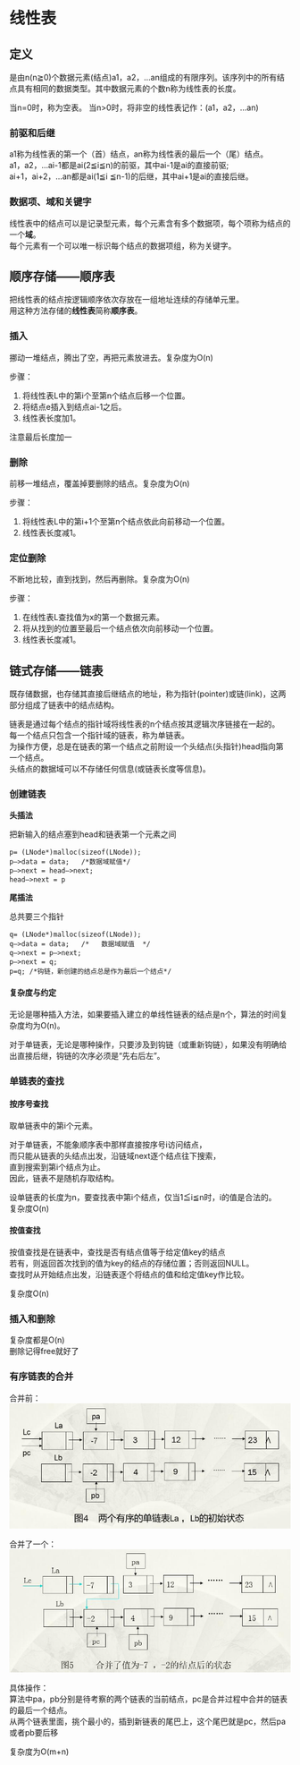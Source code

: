 # 线性表

## 定义

是由n(n≧0)个数据元素(结点)a1，a2，…an组成的有限序列。该序列中的所有结点具有相同的数据类型。其中数据元素的个数n称为线性表的长度。

当n=0时，称为空表。 
当n>0时，将非空的线性表记作：(a1，a2，…an)

### 前驱和后继

a1称为线性表的第一个（首）结点，an称为线性表的最后一个（尾）结点。  
a1，a2，…ai-1都是ai(2≦i≦n)的前驱，其中ai-1是ai的直接前驱;  
ai+1，ai+2，…an都是ai(1≦i ≦n-1)的后继，其中ai+1是ai的直接后继。

### 数据项、域和关键字

线性表中的结点可以是记录型元素，每个元素含有多个数据项，每个项称为结点的一个**域**。  
每个元素有一个可以唯一标识每个结点的数据项组，称为关键字。

## 顺序存储——顺序表

把线性表的结点按逻辑顺序依次存放在一组地址连续的存储单元里。  
用这种方法存储的**线性表**简称**顺序表**。

### 插入

挪动一堆结点，腾出了空，再把元素放进去。复杂度为O(n)

步骤：
1. 将线性表L中的第i个至第n个结点后移一个位置。
2. 将结点e插入到结点ai-1之后。 
3. 线性表长度加1。

注意最后长度加一

### 删除

前移一堆结点，覆盖掉要删除的结点。复杂度为O(n)

步骤：
1. 将线性表L中的第i+1个至第n个结点依此向前移动一个位置。
2. 线性表长度减1。

### 定位删除

不断地比较，直到找到，然后再删除。复杂度为O(n)

步骤：
1. 在线性表L查找值为x的第一个数据元素。
2. 将从找到的位置至最后一个结点依次向前移动一个位置。  
3. 线性表长度减1。

## 链式存储——链表

既存储数据，也存储其直接后继结点的地址，称为指针(pointer)或链(link)，这两部分组成了链表中的结点结构。

链表是通过每个结点的指针域将线性表的n个结点按其逻辑次序链接在一起的。  
每一个结点只包含一个指针域的链表，称为单链表。  
为操作方便，总是在链表的第一个结点之前附设一个头结点(头指针)head指向第一个结点。  
头结点的数据域可以不存储任何信息(或链表长度等信息)。

### 创建链表

**头插法**

把新输入的结点塞到head和链表第一个元素之间

    p= (LNode*)malloc(sizeof(LNode));
    p–>data = data;   /*数据域赋值*/
    p–>next = head–>next;
    head–>next = p

**尾插法**

总共要三个指针

	q= (LNode*)malloc(sizeof(LNode)); 
	q–>data = data;   /*   数据域赋值  */
	q–>next = p–>next;
    p–>next = q;
    p=q; /*钩链，新创建的结点总是作为最后一个结点*/

#### 复杂度与约定

无论是哪种插入方法，如果要插入建立的单线性链表的结点是n个，算法的时间复杂度均为O(n)。

对于单链表，无论是哪种操作，只要涉及到钩链（或重新钩链），如果没有明确给出直接后继，钩链的次序必须是“先右后左”。

### 单链表的查找

#### 按序号查找

取单链表中的第i个元素。

对于单链表，不能象顺序表中那样直接按序号i访问结点，  
而只能从链表的头结点出发，沿链域next逐个结点往下搜索，  
直到搜索到第i个结点为止。  
因此，链表不是随机存取结构。

设单链表的长度为n，要查找表中第i个结点，仅当1≦i≦n时，i的值是合法的。  
复杂度O(n)

#### 按值查找

按值查找是在链表中，查找是否有结点值等于给定值key的结点  
若有，则返回首次找到的值为key的结点的存储位置；否则返回NULL。  
查找时从开始结点出发，沿链表逐个将结点的值和给定值key作比较。

复杂度O(n)

### 插入和删除

复杂度都是O(n)  
删除记得free就好了

### 有序链表的合并

合并前：  
![两个有序的链表](/img/1-Notes/1-线性表/链表的合并-1.jpg)

合并了一个：  
![刚开始合并的两边](/img/1-Notes/1-线性表/链表的合并-2.jpg)

具体操作：  
算法中pa，pb分别是待考察的两个链表的当前结点，pc是合并过程中合并的链表的最后一个结点。  
从两个链表里面，挑个最小的，插到新链表的尾巴上，这个尾巴就是pc，然后pa或者pb要后移

复杂度为O(m+n)